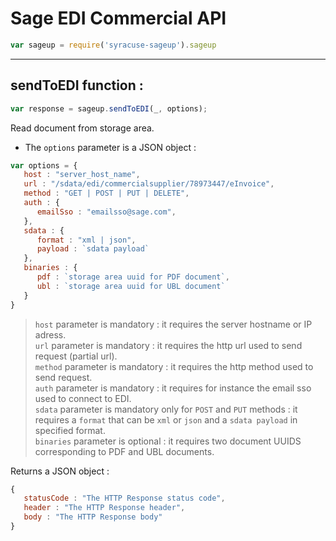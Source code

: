 # Sage EDI Commercial API  
```javascript
var sageup = require('syracuse-sageup').sageup  
```

-------------
## sendToEDI function :
``` javascript
var response = sageup.sendToEDI(_, options); 
```
Read document from storage area.  

* The `options` parameter is a JSON object :  

``` javascript
var options = {
   host : "server_host_name",
   url : "/sdata/edi/commercialsupplier/78973447/eInvoice",
   method : "GET | POST | PUT | DELETE",
   auth : {
      emailSso : "emailsso@sage.com",
   },
   sdata : {
      format : "xml | json",
      payload : `sdata payload`
   },
   binaries : {
      pdf : `storage area uuid for PDF document`,
      ubl : `storage area uuid for UBL document`
   }
}
```
> `host` parameter is mandatory : it requires the server hostname or IP adress.  
> `url` parameter is mandatory : it requires the http url used to send request (partial url).  
> `method` parameter is mandatory : it requires the http method used to send request.  
> `auth` parameter is mandatory : it requires for instance the email sso used to connect to EDI.  
> `sdata` parameter is mandatory only for `POST` and `PUT` methods : it requires a `format` that can be `xml` or `json` and a `sdata payload` in specified format.  
> `binaries` parameter is optional : it requires two document UUIDS corresponding to PDF and UBL documents.  

Returns a JSON object :

``` javascript
{
   statusCode : "The HTTP Response status code",
   header : "The HTTP Response header",
   body : "The HTTP Response body"
}
```

